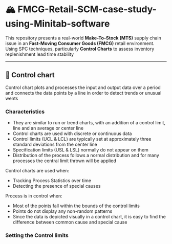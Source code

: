 # 🏔 FMCG-Retail-SCM-case-study-using-Minitab-software
This repository presents a real-world **Make-To-Stock (MTS)** supply chain issue in an **Fast-Moving Consumer Goods (FMCG)** retail environment. Using SPC techniques, particularly **Control Charts** to assess inventory replenishment lead time stability

---

## 🚨 Control chart
Control chart plots and processes the input and output data over a period and connects the data points by a line in order to detect trends or unusual wents
### Characteristics
- They are similar to run or trend charts, with an addition of a control limit, line and an average or center line
- Control charts are used with discrete or continuous data
- Control limits (UCL & LCL) are typically set at approximately three standard deviations from the center line
- Specification limits (USL & LSL) normally do not appear on them
- Distribution of the process follows a normal distribution and for many processes the central limit thrown will be applied

Control charts are used when:
- Tracking Process Statistics over time
- Detecting the presence of special causes

Process is in control when:
- Most of the points fall within the bounds of the control limits
- Points do not display any non-random patterns
- Since the data is depicted visually in a control chart, it is easy to find the difference between common cause and special cause

### Setting the Control limits



